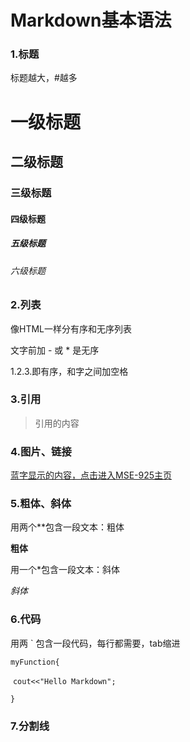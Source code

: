 # Markdown基本语法

### 1.标题

标题越大，#越多

# 一级标题

## 二级标题

### 三级标题

#### 四级标题

##### 五级标题

###### 六级标题

### 2.列表

像HTML一样分有序和无序列表

文字前加 - 或 * 是无序

1.2.3.即有序，和字之间加空格

### 3.引用

> 引用的内容

### 4.图片、链接

[蓝字显示的内容，点击进入MSE-925主页](https://github.com/MSE-925)

### 5.粗体、斜体

用两个**包含一段文本：粗体 

**粗体**

用一个*包含一段文本：斜体

*斜体*

### 6.代码

用两 ` 包含一段代码，每行都需要，tab缩进

`myFunction{`

​	`cout<<"Hello Markdown";`

`}`

### 7.分割线






